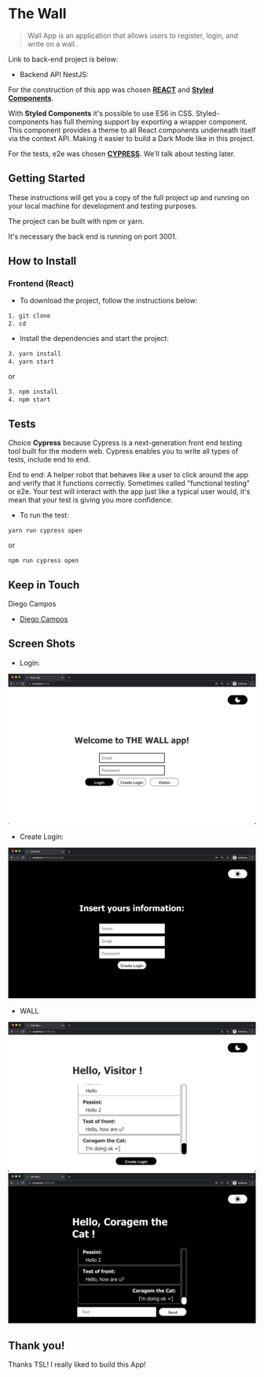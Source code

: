 # The Wall

> Wall App is an application that allows users to register, login, and write on a wall..

Link to back-end project is below:

* Backend API NestJS: []()

For the construction of this app was chosen **[REACT](https://reactjs.org/)** and **[Styled Components](https://styled-components.com/)**.

With **Styled Components** it's possible to use ES6 in CSS. Styled-components has full theming support by exporting a <ThemeProvider> wrapper component. This component provides a theme to all React components underneath itself via the context API. Making it easier to build a Dark Mode like in this project.

For the tests, e2e was chosen **[CYPRESS](https://www.cypress.io/)**. We'll talk about testing later.

## Getting Started

These instructions will get you a copy of the full project up and running on your local machine for development and testing purposes.

The project can be built with npm or yarn.

It's necessary the back end is running on port 3001.

## How to Install

### Frontend (React)

* To download the project, follow the instructions below:

```
1. git clone
2. cd
```

* Install the dependencies and start the project:

```
3. yarn install
4. yarn start
```

or

```
3. npm install
4. npm start
```
## Tests

Choice **Cypress** because Cypress is a next-generation front end testing tool built for the modern web. Cypress enables you to write all types of tests, include end to end.

End to end: A helper robot that behaves like a user to click around the app and verify that it functions correctly. Sometimes called "functional testing" or e2e. Your test will interact with the app just like a typical user would, it's mean that your test is giving you more confidence.

* To run the test:

```
yarn run cypress open 
```
or
```
npm run cypress open 
```
## Keep in Touch

Diego Campos
* [Diego Campos](mailto:diegodiko05@gmail.com)

## Screen Shots

* Login:

![Login](screenshots/loginLight.png)

* Create Login:

![CreateLogin](screenshots/createLoginDark.png)

* WALL

![WallLight](screenshots/wallLight.png)
![WallDark](screenshots/wallDark.png)

## Thank you!

Thanks TSL! I really liked to build this App!
